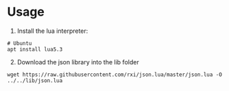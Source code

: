 # Usage
1. Install the lua interpreter:
```
# Ubuntu
apt install lua5.3
```
2. Download the json library into the lib folder
```
wget https://raw.githubusercontent.com/rxi/json.lua/master/json.lua -O ../../lib/json.lua
```
